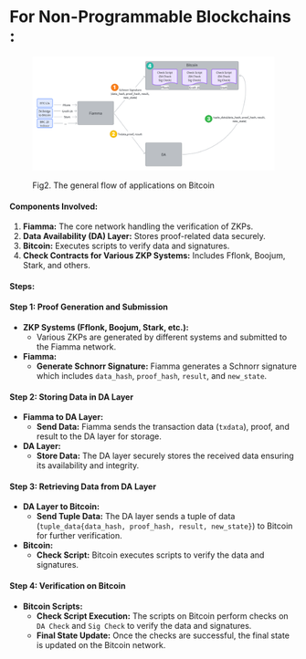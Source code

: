 # For Non-Programmable Blockchains :

<figure><img src="../../../../.gitbook/assets/whiteboard_exported_image (17) (1).png" alt=""><figcaption><p>Fig2. The general flow of applications on Bitcoin</p></figcaption></figure>

#### Components Involved:

1. **Fiamma:** The core network handling the verification of ZKPs.
2. **Data Availability (DA) Layer:** Stores proof-related data securely.
3. **Bitcoin:** Executes scripts to verify data and signatures.
4. **Check Contracts for Various ZKP Systems:** Includes Fflonk, Boojum, Stark, and others.

#### Steps:

#### Step 1: Proof Generation and Submission

* **ZKP Systems (Fflonk, Boojum, Stark, etc.):**
  * Various ZKPs are generated by different systems and submitted to the Fiamma network.
* **Fiamma:**
  * **Generate Schnorr Signature:** Fiamma generates a Schnorr signature which includes `data_hash`, `proof_hash`, `result`, and `new_state`.

#### Step 2: Storing Data in DA Layer

* **Fiamma to DA Layer:**
  * **Send Data:** Fiamma sends the transaction data (`txdata`), proof, and result to the DA layer for storage.
* **DA Layer:**
  * **Store Data:** The DA layer securely stores the received data ensuring its availability and integrity.

#### Step 3: Retrieving Data from DA Layer

* **DA Layer to Bitcoin:**
  * **Send Tuple Data:** The DA layer sends a tuple of data (`tuple_data{data_hash, proof_hash, result, new_state}`) to Bitcoin for further verification.
* **Bitcoin:**
  * **Check Script:** Bitcoin executes scripts to verify the data and signatures.

#### Step 4: Verification on Bitcoin

* **Bitcoin Scripts:**
  * **Check Script Execution:** The scripts on Bitcoin perform checks on `DA Check` and `Sig Check` to verify the data and signatures.
  * **Final State Update:** Once the checks are successful, the final state is updated on the Bitcoin network.
